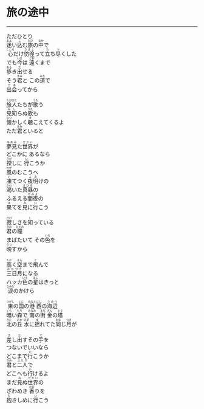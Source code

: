 # 旅の途中
---
<lyric>
ただひとり<br/>
<ruby>迷<rt>まよ</rt></ruby>い<ruby>込<rt>こ</rt></ruby>む<ruby>旅<rt>たび</rt></ruby>の<ruby>中<rt>なか</rt></ruby>で<br/>
<ruby>心<rt>こころ</rt></ruby>だけ<ruby>彷徨<rt>さまよ</rt></ruby>って<ruby>立<rt>た</rt></ruby>ち<ruby>尽<rt>つ</rt></ruby>くした<br/>
でも<ruby>今<rt>いま</rt></ruby>は <ruby>遠<rt>とお</rt></ruby>くまで<br/>
<ruby>歩<rt>ある</rt></ruby>き<ruby>出<rt>だ</rt></ruby>せる<br/>
そう<ruby>君<rt>きみ</rt></ruby>と この<ruby>道<rt>みち</rt></ruby>で<br/>
<ruby>出会<rt>であ</rt></ruby>ってから<br/>
<br/>
<ruby>旅人<rt>たびびと</rt></ruby>たちが<ruby>歌<rt>うた</rt></ruby>う<br/>
<ruby>見知<rt>みし</rt></ruby>らぬ<ruby>歌<rt>うた</rt></ruby>も<br/>
<ruby>懐<rt>なつ</rt></ruby>かしく<ruby>聴<rt>き</rt></ruby>こえてくるよ<br/>
ただ<ruby>君<rt>きみ</rt></ruby>といると<br/>
<br/>
<ruby>夢見<rt>ゆめみ</rt></ruby>た<ruby>世界<rt>せかい</rt></ruby>が<br/>
どこかに あるなら<br/>
<ruby>探<rt>さが</rt></ruby>しに <ruby>行<rt>い</rt></ruby>こうか<br/>
<ruby>風<rt>かぜ</rt></ruby>のむこうへ<br/>
<ruby>凍<rt>い</rt></ruby>てつく<ruby>夜明<rt>よあ</rt></ruby>けの<br/>
<ruby>渇<rt>かわ</rt></ruby>いた<ruby>真昼<rt>まひる</rt></ruby>の<br/>
ふるえる<ruby>闇夜<rt>やみよ</rt></ruby>の<br/>
<ruby>果<rt>は</rt></ruby>てを<ruby>見<rt>み</rt></ruby>に<ruby>行<rt>い</rt></ruby>こう<br/>
<br/>
<ruby>寂<rt>さび</rt></ruby>しさを<ruby>知<rt>し</rt></ruby>っている<br/>
<ruby>君<rt>きみ</rt></ruby>の<ruby>瞳<rt>ひとみ</rt></ruby><br/>
まばたいて その<ruby>色<rt>いろ</rt></ruby>を<br/>
<ruby>映<rt>うつ</rt></ruby>すから<br/>
<br/>
<ruby>高<rt>たか</rt></ruby>く<ruby>空<rt>そら</rt></ruby>まで<ruby>飛<rt>と</rt></ruby>んで<br/>
<ruby>三日月<rt>みかづき</rt></ruby>になる<br/>
ハッカ<ruby>色<rt>いろ</rt></ruby>の<ruby>星<rt>ほし</rt></ruby>はきっと<br/>
<ruby>涙<rt>なみだ</rt></ruby>のかけら<br/>
<br/>
<ruby>東<rt>ひがし</rt></ruby>の<ruby>国<rt>くに</rt></ruby>の<ruby>港<rt>みなと</rt></ruby> <ruby>西<rt>にし</rt></ruby>の<ruby>海辺<rt>うみべ</rt></ruby><br/>
<ruby>暗<rt>くら</rt></ruby>い<ruby>森<rt>もり</rt></ruby>で <ruby>南<rt>みなみ</rt></ruby>の<ruby>街<rt>まち</rt></ruby> <ruby>金<rt>きん</rt></ruby>の<ruby>塔<rt>とう</rt></ruby><br/>
<ruby>北<rt>きた</rt></ruby>の<ruby>丘<rt>おか</rt></ruby> <ruby>水<rt>みず</rt></ruby>に<ruby>揺<rt>ゆ</rt></ruby>れてた<ruby>同<rt>おな</rt></ruby>じ<ruby>月<rt>つき</rt></ruby>が<br/>
<br/>
<ruby>差<rt>さ</rt></ruby>し<ruby>出<rt>だ</rt></ruby>すその<ruby>手<rt>て</rt></ruby>を<br/>
つないでいいなら<br/>
どこまで<ruby>行<rt>い</rt></ruby>こうか<br/>
<ruby>君<rt>きみ</rt></ruby>と<ruby>二人<rt>ふたり</rt></ruby>で<br/>
どこへも<ruby>行<rt>い</rt></ruby>けるよ<br/>
まだ<ruby>見<rt>み</rt></ruby>ぬ<ruby>世界<rt>せかい</rt></ruby>の<br/>
ざわめき <ruby>香<rt>かお</rt></ruby>りを<br/>
<ruby>抱<rt>だ</rt></ruby>きしめに<ruby>行<rt>い</rt></ruby>こう<br/>
</lyric>
